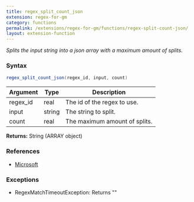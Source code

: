 ```yaml
---
title: regex_split_count_json
extension: regex-for-gm
category: functions
permalink: /extensions/regex-for-gm/functions/regex-split-count-json/
layout: extension-function
---
```


_Splits the input string into a json array with a maximum amount of splits._

### Syntax ###
```cs
regex_split_count_json(regex_id, input, count)
```

| Argument | Type | Description |
| --- | --- | --- |
| regex_id | real | The id of the regex to use. |
| input | string | The string to split. |
| count | real | The maximum amount of splits. |

**Returns:** String (ARRAY object)

### References ###

* [Microsoft](https://docs.microsoft.com/en-us/dotnet/api/system.text.regularexpressions.regex.split?view=netframework-4.7#System_Text_RegularExpressions_Regex_Split_System_String_System_Int32_)

### Exceptions ###

* RegexMatchTimeoutException: Returns ""

